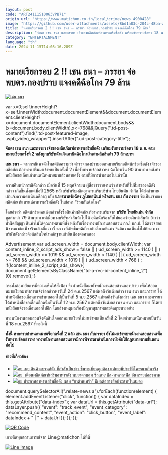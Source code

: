 ```yaml
---
layout: post
code: "ART24111510063VPB71"
origin_url: "https://www.matichon.co.th/local/crime/news_4900428"
image: "https://github.com/user-attachments/assets/8bd1a83c-204c-48ba-a779-89ef87540565"
title: "หมายเรียกรอบ 2 !! เชน ธนา – ภรรยา จ่อพบตร.กองปราบ แจงคดีฉ้อโกง 79 ล้าน"
description: "จับตา เชน ธนา และภรรยา เจ้าของผลิตภัณฑ์อาหารเสริมชื่อดัง เตรียมรับทราบข้อหา 18 พ.ย. ตามหมายเรียกครั้งที่ 2 หลังถูกบริษัทดังแจ้งเอาผิดฉ้อโกงเงินค่าผลิตสินค้า"
category: "ENTERTAINMENT"
language: "th"
date: 2024-11-15T14:08:16.289Z
---
```


# หมายเรียกรอบ 2 !! เชน ธนา – ภรรยา จ่อพบตร.กองปราบ แจงคดีฉ้อโกง 79 ล้าน

[![เชน ธนา](https://www.matichon.co.th/wp-content/uploads/2024/11/เชนธนา584.jpg "เชน ธนา")](https://www.matichon.co.th/wp-content/uploads/2024/11/เชนธนา584.jpg)

var x=0;self.innerHeight?x=self.innerWidth:document.documentElement&&document.documentElement.clientHeight?x=document.documentElement.clientWidth:document.body&&(x=document.body.clientWidth),x<=768&&jQuery(".td-post-content").find(".td-post-featured-image, .wpb\_video\_wrapper").insertAfter(".ud-post-category-title");

**จับตา เชน ธนา และภรรยา เจ้าของผลิตภัณฑ์อาหารเสริมชื่อดัง เตรียมรับทราบข้อหา 18 พ.ย. ตามหมายเรียกครั้งที่ 2 หลังถูกบริษัทดังแจ้งเอาผิดฉ้อโกงเงินค่าผลิตสินค้า 79 ล้านบาท**

**เชน ธนา** – จากกรณีเพจดังโพสต์ข้อความว่า ตำรวจกองปราบออกหมายเรียกอดีตนักร้องชื่อดัง เจ้าของผลิตภัณฑ์อาหารเสริมมาเข้าพบเป็นครั้งที่ 2 เพื่อรับทราบข้อกล่าวหา ฉ้อโกงเงิน 90 ล้านบาท หลังทำหนังสือขอเลื่อนกำหนดนัดหมายมาแล้วหลายครั้ง ตามที่มีการนำเสนอไปแล้วนั้น

ความคืบหน้ากรณีดังกล่าว เมื่อวันที่ 15 พฤศจิกายน ผู้สื่อข่าวรายงานว่า สำหรับที่ไปที่มาของคดีดังกล่าว เกิดขึ้นตั้งแต่เมื่อปี 2565 หลังบริษัทรับผลิตอาหารเสริมบริษัท ไทยยินตัน จำกัด ได้ส่งตัวแทนเข้าแจ้งความดำเนินคดีอาญากับ **นายธนาตรัยฉัตร ภูโชคอนันต์ หรือเชน ธนา กับ ภรรยา** ซึ่งเป็นเจ้าของผลิตภัณฑ์แบรนด์อาหารเสริมชื่อดัง ในข้อหา “ร่วมกันฉ้อโกง”

โดยอ้างว่า อดีตนักร้องคนดังกล่าวสั่งซื้อสินค้าผลิตภัณฑ์อาหารเสริมจาก **บริษัท ไทยยินตัน จำกัด**  
มูลค่ากว่า 79 ล้านบาท แต่เมื่อทางบริษัทส่งสินค้าไปให้ อดีตนักร้องกับไม่ยอมจ่ายเงินค่าสินค้า อ้างว่า ทำผิดสัญญา สินค้าไม่ได้คุณภาพตามที่สั่ง หลังรับเรื่องทางพนักงานสอบสวน กก.1 บก.ป. ได้ตรวจสอบพิจารณาข้อเท็จจริงแล้วเชื่อว่า เรื่องราวที่เกิดขึ้นคดีเกี่ยวกับเรื่องคดีแพ่ง จึงมีความเห็นสั่งไม่ฟ้อง ทางบริษัทดังกล่าวจึงตัดสินใจนำหลักฐานเข้ายื่นฟ้องต่อศาลเอง

Advertisement var ud\_screen\_width = document.body.clientWidth; var content\_inline\_2\_script\_ads\_show = false || ( ud\_screen\_width >= 1140 ) || ( ud\_screen\_width >= 1019 && ud\_screen\_width < 1140 ) || ( ud\_screen\_width >= 768 && ud\_screen\_width < 1019 ) || ( ud\_screen\_width < 768 ) ; if(!content\_inline\_2\_script\_ads\_show){ document.getElementsByClassName("td-a-rec-id-content\_inline\_2")\[0\].remove(); }

กระทั่งต่อมาอัยการมีความเห็นให้สั่งฟ้อง จึงทำหนังสือมายังพนักงานสอบสวนกองปราบ เพื่อให้ออกหมายเรียกมาทำการแจ้งข้อกล่าวหาวันที่ 24 ต.ค.2567 แต่พอถึงวันดังกล่าว เชน ธนา และภรรยา ได้ทำหนังสือขอเลื่อนการเข้าพบออกไปเป็นวันที่ 5 พ.ย.2567 แต่พอถึงวันดังกล่าว เชน ธนา และภรรยา ได้ทำหนังสือขอเลื่อนอีกครั้งเป็นวันที่ 12 พ.ย.2567 แต่พอถึงวันดังกล่าวเชน ธนา และภรรยา ก็ได้ทำหนังสือแจ้งขอเลื่อนออกไปอีก โดยอ้างเหตุผลเรื่องปัญหาสุขภาพและติดธุระบางอย่าง

ทางพนักงานสอบสวนจึงตัดสินใจออกหมายเรียกให้มาเข้าพบเป็นครั้งที่ 2 โดยกำหนดนัดหมายเป็นวันที่ 18 พ.ย.2567 ที่จะถึงนี้

**ทั้งนี้ หากครบกำหนดหมายเรียกครั้งที่ 2 แล้ว เชน ธนา กับภรรยา ยังไม่มาเข้าพบพนักงานสอบสวนเพื่อรับทราบข้อกล่าวหา ทางพนักงานสอบสวนอาจมีการพิจารณาดำเนินการบังคับใช้กฎหมายตามขั้นตอนต่อไป**

#### ข่าวที่เกี่ยวข้อง

*   [![](https://www.matichon.co.th/wp-content/uploads/2024/10/56863.jpg)อย.เผย สินค้าแบรนด์ดัง ที่กำลังเป็นข่าว ขึ้นทะเบียนถูกต้อง แต่เคยมีประวัติโฆษณาเกินจริง](https://www.matichon.co.th/local/quality-life/news_4840217)
*   [![](https://www.matichon.co.th/wp-content/uploads/2024/10/04524.jpg)อย. เตือนผลิตภัณฑ์เสริมอาหารดัง พบยาควบคุม ซิลเดนาฟิล-ทาดาลาฟิล อันตรายต่อสุขภาพ](https://www.matichon.co.th/local/quality-life/news_4829575)
*   [![](https://www.matichon.co.th/wp-content/uploads/2024/10/2-10-Copy.jpg)อย.ประกาศอาหารเสริมชื่อดัง ผสม “ยาต้านเศร้า” มีผลต่อสารสื่อประสาทในสมอง](https://www.matichon.co.th/local/quality-life/news_4822666)

document.querySelectorAll(".relate-news a").forEach(function(element) { element.addEventListener("click", function() { var dataIndex = this.getAttribute("data-index"); var dataUrl = this.getAttribute("data-url"); dataLayer.push({ "event": "track\_event", "event\_category": "recommend\_content", "event\_action": "click\_button", "event\_label": dataIndex + " | " + dataUrl }); }); });

[![QR Code](https://www.matichon.co.th/wp-content/uploads/2023/07/wob1371z.jpg)](https://lin.ee/ht0nDxX)

เกาะติดทุกสถานการณ์จาก Line@matichon ได้ที่นี่

[![Line Image](https://www.matichon.co.th/wp-content/uploads/2023/07/th.png)](https://lin.ee/ht0nDxX)